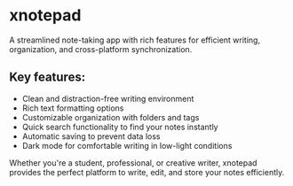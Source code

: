 # xnotepad
A streamlined note-taking app with rich features for efficient writing, organization, and cross-platform synchronization.

## Key features:
- Clean and distraction-free writing environment
- Rich text formatting options
- Customizable organization with folders and tags
- Quick search functionality to find your notes instantly
- Automatic saving to prevent data loss
- Dark mode for comfortable writing in low-light conditions

Whether you're a student, professional, or creative writer, xnotepad provides the perfect platform to write, edit, and store your notes efficiently.


